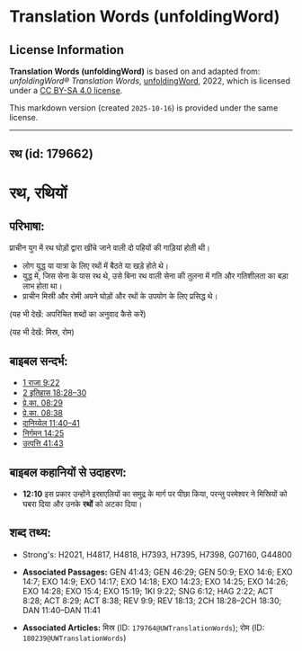 # Translation Words (unfoldingWord)

## License Information

**Translation Words (unfoldingWord)** is based on and adapted from: _unfoldingWord® Translation Words_, [unfoldingWord](https://unfoldingword.org/utw), 2022, which is licensed under a [CC BY-SA 4.0 license](https://creativecommons.org/licenses/by-sa/4.0/legalcode.en).

This markdown version (created `2025-10-16`) is provided under the same license.



--------------------------------

## रथ (id: 179662)

रथ, रथियों
==========

परिभाषा:
--------

प्राचीन युग में रथ घोड़ों द्वारा खींचे जाने वाली दो पहियों की गाड़ियां होती थी।

* लोग युद्ध या यात्रा के लिए रथों में बैठते या खड़े होते थे।
* युद्ध में, जिस सेना के पास रथ थे, उसे बिना रथ वाली सेना की तुलना में गति और गतिशीलता का बड़ा लाभ होता था।
* प्राचीन मिस्री और रोमी अपने घोड़ों और रथों के उपयोग के लिए प्रसिद्ध थे।

(यह भी देखें: अपरिचित शब्दों का अनुवाद कैसे करें)

(यह भी देखें: मिस्र, रोम)

बाइबल सन्दर्भ:
--------------

* [1 राजा 9:22](https://ref.ly/1Kgs0:0)
* [2 इतिहास 18:28–30](https://ref.ly/2Chr0:0)
* [प्रे.का. 08:29](https://ref.ly/Acts8:29)
* [प्रे.का. 08:38](https://ref.ly/Acts8:38)
* [दानिय्येल 11:40–41](https://ref.ly/Dan11:40-Dan11:41)
* [निर्गमन 14:25](https://ref.ly/Exod14:25)
* [उत्पत्ति 41:43](https://ref.ly/Gen41:43)

बाइबल कहानियों से उदाहरण:
-------------------------

* **12:10** इस प्रकार उन्होंने इस्राएलियों का समुद्र के मार्ग पर पीछा किया, परन्तु परमेश्वर ने मिस्रियों को घबरा दिया और उनके **रथों** को अटका दिया।

शब्द तथ्य:
----------

* Strong's: H2021, H4817, H4818, H7393, H7395, H7398, G07160, G44800

* **Associated Passages:** GEN 41:43; GEN 46:29; GEN 50:9; EXO 14:6; EXO 14:7; EXO 14:9; EXO 14:17; EXO 14:18; EXO 14:23; EXO 14:25; EXO 14:26; EXO 14:28; EXO 15:4; EXO 15:19; 1KI 9:22; SNG 6:12; HAG 2:22; ACT 8:28; ACT 8:29; ACT 8:38; REV 9:9; REV 18:13; 2CH 18:28–2CH 18:30; DAN 11:40–DAN 11:41
* **Associated Articles:** मिस्र (ID: `179764@UWTranslationWords`); रोम (ID: `180239@UWTranslationWords`)


